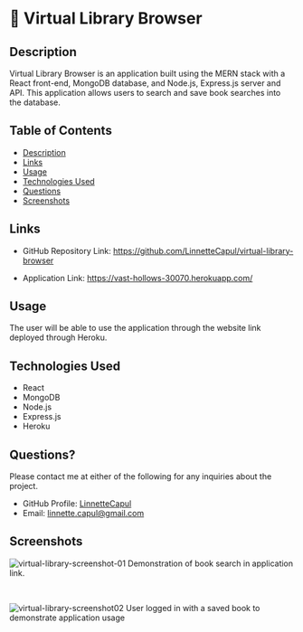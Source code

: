 # 📖 Virtual Library Browser
  

  
  ## Description
  
Virtual Library Browser is an application built using the MERN stack with a React front-end, MongoDB database, and Node.js, Express.js server and API. This application allows users to search and save book searches into the database. 
  
  ## Table of Contents
  
  * [Description](#description)
  * [Links](#links)
  * [Usage](#usage)
  * [Technologies Used](#technologies-used)
  * [Questions](#questions)
  * [Screenshots](#screenshots)


  ## Links


 * GitHub Repository Link: https://github.com/LinnetteCapul/virtual-library-browser

 * Application Link: https://vast-hollows-30070.herokuapp.com/

  
  ## Usage
  
The user will be able to use the application through the website link deployed through Heroku. 


  ## Technologies Used

  * React
  * MongoDB
  * Node.js
  * Express.js
  * Heroku
  
  
  ## Questions?
  
  Please contact me at either of the following for any inquiries about the project.

  * GitHub Profile: [LinnetteCapul](https://github.com/LinnetteCapul)
  * Email: linnette.capul@gmail.com

  ## Screenshots
  
  ![virtual-library-screenshot-01]()
    Demonstration of book search in application link. 
  
  <br>
  
  ![virtual-library-screenshot02]()
    User logged in with a saved book to demonstrate application usage